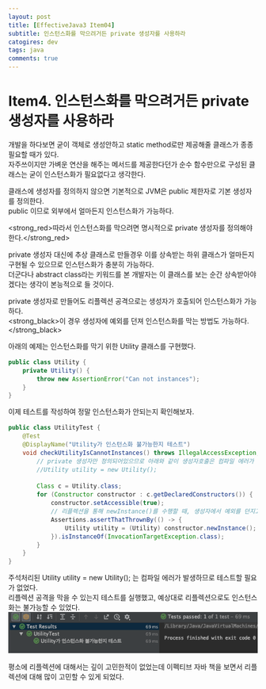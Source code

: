 ```yaml
---
layout: post
title: [EffectiveJava3 Item04]
subtitle: 인스턴스화를 막으려거든 private 생성자를 사용하라
catogires: dev
tags: java
comments: true
---
```


# Item4. 인스턴스화를 막으려거든 private 생성자를 사용하라  

개발을 하다보면 굳이 객체로 생성안하고 static method로만 제공해줄 클래스가 종종 필요할 때가 있다.  
자주쓰이지만 가벼운 연산을 해주는 메서드를 제공한다던가 순수 함수만으로 구성된 클래스는 굳이 인스턴스화가 필요없다고 생각한다.  

클래스에 생성자를 정의하지 않으면 기본적으로 JVM은 public 제한자로 기본 생성자를 정의한다.  
public 이므로 외부에서 얼마든지 인스턴스화가 가능하다.  

<strong_red>따라서 인스턴스화를 막으려면 명시적으로 private 생성자를 정의해야 한다.</strong_red>  

private 생성자 대신에 추상 클래스로 만들경우 이를 상속받는 하위 클래스가 얼마든지 구현될 수 있으므로 인스턴스화가 충분히 가능하다.  
더군다나 abstract class라는 키워드를 본 개발자는 이 클래스를 보는 순간 상속받아야겠다는 생각이 본능적으로 들 것이다.  

private 생성자로 만들어도 리플렉션 공격으로는 생성자가 호출되어 인스턴스화가 가능하다.  
<strong_black>이 경우 생성자에 예외를 던져 인스턴스화를 막는 방법도 가능하다.</strong_black>  

아래의 예제는 인스턴스화를 막기 위한 Utility 클래스를 구현했다.  
```java
public class Utility {
    private Utility() {
        throw new AssertionError("Can not instances");
    }
}
```  

이제 테스트를 작성하여 정말 인스턴스화가 안되는지 확인해보자.  
```java
public class UtilityTest {
    @Test
    @DisplayName("Utility가 인스턴스화 불가능한지 테스트")
    void checkUtilityIsCannotInstances() throws IllegalAccessException, InvocationTargetException, InstantiationException {
        // private 생성자만 정의되어있으므로 아래와 같이 생성자호출은 컴파일 에러가 발생한다.
        //Utility utility = new Utility();

        Class c = Utility.class;
        for (Constructor constructor : c.getDeclaredConstructors()) {
            constructor.setAccessible(true);
            // 리플렉션을 통해 newInstance()를 수행할 때, 생성자에서 예외를 던지고, InvocationTargetException이 발생한다.
            Assertions.assertThatThrownBy(() -> {
                Utility utility = (Utility) constructor.newInstance();
            }).isInstanceOf(InvocationTargetException.class);
        }
    }
}
```  
주석처리된 Utility utility = new Utility(); 는 컴파일 에러가 발생하므로 테스트할 필요가 없었다.  
리플렉션 공격을 막을 수 있는지 테스트를 실행했고, 예상대로 리플렉션으로도 인스턴스화는 불가능할 수 있었다.  
![Alt](/assets/img/dev/effective-java/item04-test-success.png)  

평소에 리플렉션에 대해서는 깊이 고민한적이 없었는데 이펙티브 자바 책을 보면서 리플렉션에 대해 많이 고민할 수 있게 되었다.  
